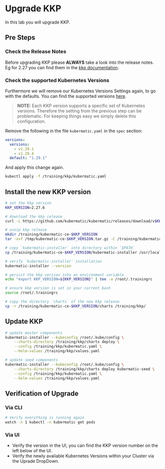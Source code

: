 # Upgrade KKP

In this lab you will upgrade KKP.

## Pre Steps

### Check the Release Notes

Before upgrading KKP please **ALWAYS** take a look into the release notes. Eg for 2.27 you can find them in the [kkp documentation](https://docs.kubermatic.com/kubermatic/v2.27/release-notes/).

### Check the supported Kubernetes Versions

Furthermore we will remove our Kubernetes Versions Settings again, to go with the defaults. You can find the supported versions [here](https://docs.kubermatic.com/kubermatic/main/architecture/compatibility/supported-versions/).

>**NOTE:**
>Each KKP version supports a specific set of Kubernetes versions. Therefore the setting from the previous step can be problematic. For keeping things easy we simply delete this configuration.

Remove the following in the file `kubermatic.yaml` in the `spec` section:

```yaml
versions:
  versions:
    - v1.29.1
    - v1.29.4
  default: "1.29.1"
```

And apply this change again.

```bash
kubectl apply -f /training/kkp/kubermatic.yaml
```

## Install the new KKP version

```bash
# set the kkp version
KKP_VERSION=2.27.6

# download the kkp release
curl -L https://github.com/kubermatic/kubermatic/releases/download/v$KKP_VERSION/kubermatic-ce-v$KKP_VERSION-linux-amd64.tar.gz --output /tmp/kubermatic-ce-$KKP_VERSION.tar.gz

# unzip kkp release
mkdir /training/kubermatic-ce-$KKP_VERSION
tar -xvf /tmp/kubermatic-ce-$KKP_VERSION.tar.gz -C /training/kubermatic-ce-$KKP_VERSION

# copy `kubermatic-installer` into directory within `$PATH`
cp /training/kubermatic-ce-$KKP_VERSION/kubermatic-installer /usr/local/bin

# verify `kubermatic-installer` installation
kubermatic-installer --version

# persist the kkp version into an environment variable
echo "export KKP_VERSION=${KKP_VERSION}" | tee -a /root/.trainingrc

# ensure kkp version is set in your current bash
source /root/.trainingrc

# copy the directory `charts` of the new kkp release
cp -r /training/kubermatic-ce-$KKP_VERSION/charts /training/kkp/
```

## Update KKP

```bash
# update master components
kubermatic-installer --kubeconfig /root/.kube/config \
    --charts-directory /training/kkp/charts deploy \
    --config /training/kkp/kubermatic.yaml \
    --helm-values /training/kkp/values.yaml

# update seed components
kubermatic-installer --kubeconfig /root/.kube/config \
    --charts-directory /training/kkp/charts deploy kubermatic-seed \
    --config /training/kkp/kubermatic.yaml \
    --helm-values /training/kkp/values.yaml
```

## Verification of Upgrade

### Via CLI

```bash
# Verify everything is running again
watch -n 1 kubectl -n kubermatic get pods
```

### Via UI

- Verify the version in the UI, you can find the KKP version number on the left below of the UI.
- Verify the newly available Kubernetes Versions within your Cluster via the Uprade DropDown.
